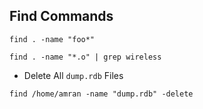 ## Find Commands

` find . -name "foo*" `
	
` find . -name "*.o" | grep wireless `
	
* Delete All ` dump.rdb ` Files
	
` find /home/amran -name "dump.rdb" -delete `
